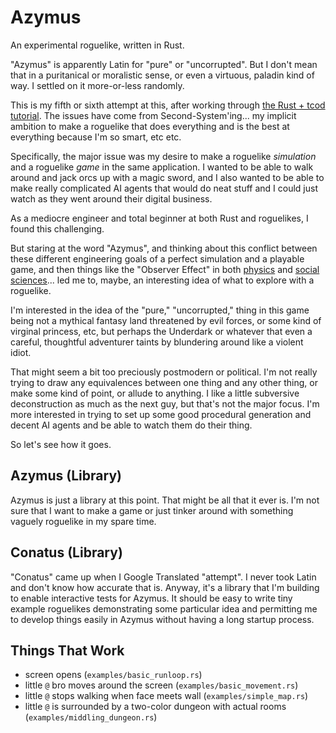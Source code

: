 # Azymus
An experimental roguelike, written in Rust.

"Azymus" is apparently Latin for "pure" or "uncorrupted".  But I don't mean that in a puritanical or moralistic sense, or even a virtuous, paladin kind of way.  I settled on it more-or-less randomly.

This is my fifth or sixth attempt at this, after working through [the Rust + tcod tutorial](https://tomassedovic.github.io/roguelike-tutorial/).  The issues have come from Second-System'ing... my implicit ambition to make a roguelike that does everything and is the best at everything because I'm so smart, etc etc.

Specifically, the major issue was my desire to make a roguelike _simulation_ and a roguelike _game_ in the same application.  I wanted to be able to walk around and jack orcs up with a magic sword, and I also wanted to be able to make really complicated AI agents that would do neat stuff and I could just watch as they went around their digital business.

As a mediocre engineer and total beginner at both Rust and roguelikes, I found this challenging.

But staring at the word "Azymus", and thinking about this conflict between these different engineering goals of a perfect simulation and a playable game, and then things like the "Observer Effect" in both [physics](https://en.wikipedia.org/wiki/Observer_effect_(physics)) and [social sciences](https://en.wikipedia.org/wiki/Hawthorne_effect)... led me to, maybe, an interesting idea of what to explore with a roguelike.

I'm interested in the idea of the "pure," "uncorrupted," thing in this game being not a mythical fantasy land threatened by evil forces, or some kind of virginal princess, etc, but perhaps the Underdark or whatever that even a careful, thoughtful adventurer taints by blundering around like a violent idiot.

That might seem a bit too preciously postmodern or political.  I'm not really trying to draw any equivalences between one thing and any other thing, or make some kind of point, or allude to anything.  I like a little subversive deconstruction as much as the next guy, but that's not the major focus.  I'm more interested in trying to set up some good procedural generation and decent AI agents and be able to watch them do their thing.

So let's see how it goes.

## Azymus (Library)

Azymus is just a library at this point.  That might be all that it ever is.  I'm not sure that I want to make a game or just tinker around with something vaguely roguelike in my spare time.

## Conatus (Library)

"Conatus" came up when I Google Translated "attempt".  I never took Latin and don't know how accurate that is.  Anyway, it's a library that I'm building to enable interactive tests for Azymus.  It should be easy to write tiny example roguelikes demonstrating some particular idea and permitting me to develop things easily in Azymus without having a long startup process.

## Things That Work

- screen opens (`examples/basic_runloop.rs`)
- little `@` bro moves around the screen (`examples/basic_movement.rs`)
- little `@` stops walking when face meets wall (`examples/simple_map.rs`)
- little `@` is surrounded by a two-color dungeon with actual rooms (`examples/middling_dungeon.rs`)
